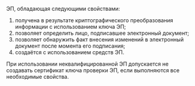 ЭП, обладающая следующими свойствами:
1. получена в результате криптографического преобразования информации с использованием ключа ЭП;
2. позволяет определить лицо, подписавшее электронный документ;
3. позволяет обнаружить факт внесения изменений в электронный документ после момента его подписания;
4. создаётся с использованием средств ЭП.

При использовании неквалифицированной ЭП допускается не создавать сертификат ключа проверки ЭП, если выполняются все необходимые свойства.
